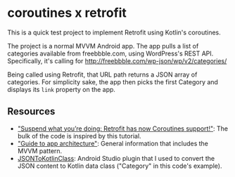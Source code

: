 # coroutines x retrofit
This is a quick test project to implement Retrofit using Kotlin's coroutines.

The project is a normal MVVM Android app. The app pulls a list of categories available from freebbble.com, using WordPress's REST API. Specifically, it's calling for http://freebbble.com/wp-json/wp/v2/categories/

Being called using Retrofit, that URL path returns a JSON array of categories. For simplicity sake, the app then picks the first Category and displays its `link` property on the app.

## Resources
 
- ["Suspend what you’re doing: Retrofit has now Coroutines support!"](https://proandroiddev.com/suspend-what-youre-doing-retrofit-has-now-coroutines-support-c65bd09ba067): The bulk of the code is inspired by this tutorial.
- ["Guide to app architecture"](https://developer.android.com/jetpack/docs/guide): General information that includes the MVVM pattern.
- [JSONToKotlinClass](https://github.com/wuseal/JsonToKotlinClass): Android Studio plugin that I used to convert the JSON content to Kotlin data class ("Category" in this code's example).
